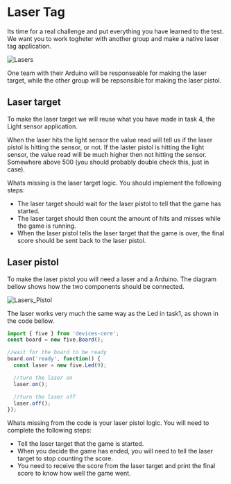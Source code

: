 # Laser Tag

Its time for a real challenge and put everything you have learned to the test. We want you to work togheter with another group and make a native laser tag application.

![Lasers](http://www.thehindu.com/multimedia/dynamic/02366/08MP_LAZERTAG1_2366457g.jpg)

One team with their Arduino will be responseable for making the laser target, while the other group will be repsonsible for making the laser pistol.

## Laser target

To make the laser target we will reuse what you have made in task 4, the Light sensor application.

When the laser hits the light sensor the value read will tell us if the laser pistol is hitting the sensor, or not. If the laster pistol is hitting the light sensor, the value read will be much higher then not hitting the sensor. Somewhere above 500 (you should probably double check this, just in case).

Whats missing is the laser target logic. You should implement the following steps:
- The laser target should wait for the laser pistol to tell that the game has started.
- The laser target should then count the amount of hits and misses while the game is running.
- When the laser pistol tells the laser target that the game is over, the final score should be sent back to the laser pistol.  

## Laser pistol

To make the laser pistol you will need a laser and a Arduino. The diagram bellow shows how the two components should be connected.

![Lasers_Pistol](https://static.bocoup.com/blog/laser-intrusion-breadboard.png?_ga=1.102770181.408851207.1455559182)

The laser works very much the same way as the Led in task1, as shown in the code bellow.

```js
import { five } from 'devices-core';
const board = new five.Board();

//wait for the board to be ready
board.on('ready', function() {
  const laser = new five.Led(9);

  //turn the laser on
  laser.on();

  //turn the laser off
  laser.off();
});
```

Whats missing from the code is your laser pistol logic.
You will need to complete the following steps:

- Tell the laser target that the game is started.
- When you decide the game has ended, you will need to tell the laser target to stop counting the score.
- You need to receive the score from the laser target and print the final score to know how well the game went.

` `

